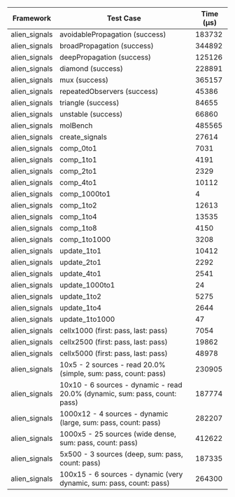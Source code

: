 | Framework | Test Case | Time (μs) |
| --- | --- | --- |
| alien_signals | avoidablePropagation (success) | 183732 |
| alien_signals | broadPropagation (success) | 344892 |
| alien_signals | deepPropagation (success) | 125126 |
| alien_signals | diamond (success) | 228891 |
| alien_signals | mux (success) | 365157 |
| alien_signals | repeatedObservers (success) | 45386 |
| alien_signals | triangle (success) | 84655 |
| alien_signals | unstable (success) | 66860 |
| alien_signals | molBench | 485565 |
| alien_signals | create_signals | 27614 |
| alien_signals | comp_0to1 | 7031 |
| alien_signals | comp_1to1 | 4191 |
| alien_signals | comp_2to1 | 2329 |
| alien_signals | comp_4to1 | 10112 |
| alien_signals | comp_1000to1 | 4 |
| alien_signals | comp_1to2 | 12613 |
| alien_signals | comp_1to4 | 13535 |
| alien_signals | comp_1to8 | 4150 |
| alien_signals | comp_1to1000 | 3208 |
| alien_signals | update_1to1 | 10412 |
| alien_signals | update_2to1 | 2292 |
| alien_signals | update_4to1 | 2541 |
| alien_signals | update_1000to1 | 24 |
| alien_signals | update_1to2 | 5275 |
| alien_signals | update_1to4 | 2644 |
| alien_signals | update_1to1000 | 47 |
| alien_signals | cellx1000 (first: pass, last: pass) | 7054 |
| alien_signals | cellx2500 (first: pass, last: pass) | 19862 |
| alien_signals | cellx5000 (first: pass, last: pass) | 48978 |
| alien_signals | 10x5 - 2 sources - read 20.0% (simple, sum: pass, count: pass) | 230905 |
| alien_signals | 10x10 - 6 sources - dynamic - read 20.0% (dynamic, sum: pass, count: pass) | 187774 |
| alien_signals | 1000x12 - 4 sources - dynamic (large, sum: pass, count: pass) | 282207 |
| alien_signals | 1000x5 - 25 sources (wide dense, sum: pass, count: pass) | 412622 |
| alien_signals | 5x500 - 3 sources (deep, sum: pass, count: pass) | 187335 |
| alien_signals | 100x15 - 6 sources - dynamic (very dynamic, sum: pass, count: pass) | 264300 |
